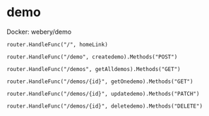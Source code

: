# demo
Docker: webery/demo

	router.HandleFunc("/", homeLink)
	
	router.HandleFunc("/demo", createdemo).Methods("POST")
	
	router.HandleFunc("/demos", getAlldemos).Methods("GET")
	
	router.HandleFunc("/demos/{id}", getOnedemo).Methods("GET")
	
	router.HandleFunc("/demos/{id}", updatedemo).Methods("PATCH")
	
	router.HandleFunc("/demos/{id}", deletedemo).Methods("DELETE")
